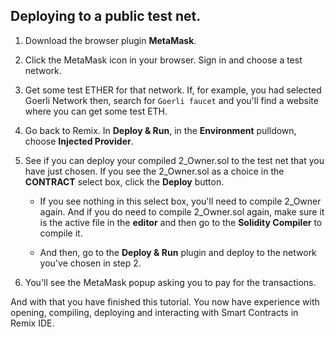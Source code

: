 ## Deploying to a public test net.

1. Download the browser plugin **MetaMask**. 

2. Click the MetaMask icon in your browser. Sign in and choose a test network. 

3. Get some test ETHER for that network. If, for example, you had selected Goerli Network then, search for `Goerli faucet` and you'll find a website where you can get some test ETH. 

2. Go back to Remix. In  **Deploy & Run**, in the **Environment** pulldown, choose **Injected Provider**.

3. See if you can deploy your compiled 2_Owner.sol to the test net that you have just chosen. If you see the 2_Owner.sol as a choice in the **CONTRACT** select box, click the **Deploy** button.  
    - If you see nothing in this select box, you'll need to compile 2_Owner again.  And if you do need to compile 2_Owner.sol again,  make sure it is the active file in the **editor** and then go to the **Solidity Compiler** to compile it.  

    - And then, go to the **Deploy & Run** plugin and deploy to the network you've chosen in step 2.

5. You'll see the MetaMask popup asking you to pay for the transactions.

And with that you have finished this tutorial.  You now have experience with opening, compiling, deploying and interacting with Smart Contracts in Remix IDE.
